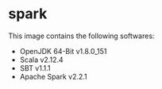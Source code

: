# spark

This image contains the following softwares:

* OpenJDK 64-Bit v1.8.0_151
* Scala v2.12.4
* SBT v1.1.1
* Apache Spark v2.2.1